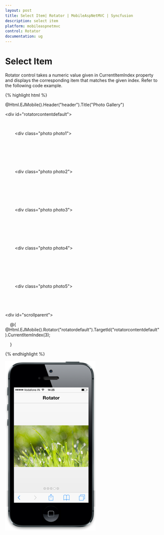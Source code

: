```yaml
---
layout: post
title: Select Item| Rotator | MobileAspNetMVC | Syncfusion
description: select item
platform: mobileaspnetmvc
control: Rotator
documentation: ug
---
```


# Select Item

Rotator control takes a numeric value given in CurrentItemIndex property and displays the corresponding item that matches the given index. Refer to the following code example.

{% highlight html %}

<!-- header control -->

@Html.EJMobile().Header("header").Title("Photo Gallery")



<div id="rotatorcontentdefault">

    <div>

        <div class="photo photo1">

        </div>

    </div>

    <div>

        <div class="photo photo2">

        </div>

    </div>

    <div>

        <div class="photo photo3">

        </div>

    </div>

    <div>

        <div class="photo photo4">

        </div>

    </div>

    <div>

        <div class="photo photo5">

        </div>

    </div>

</div>



<div id="scrollparent">

    @{         @Html.EJMobile().Rotator("rotatordefault").TargetId("rotatorcontentdefault").CurrentItemIndex(3);

    }

</div>

{% endhighlight %}



![F:/thangavel/dev/source/Trunk/JSDoc/rotator-2.png](Select-Item_images/Select-Item_img1.png)




